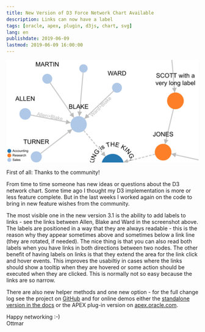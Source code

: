 ```yaml
---
title: New Version of D3 Force Network Chart Available
description: Links can now have a label
tags: [oracle, apex, plugin, d3js, chart, svg]
lang: en
publishdate: 2019-06-09
lastmod: 2019-06-09 16:00:00
---
```


![Link label example](link-label.png)

First of all: Thanks to the community!

From time to time someone has new ideas or questions about the D3 network chart. Some time ago I thought my D3 implementation is more or less feature complete. But in the last weeks I worked again on the code to bring in new feature wishes from the community.

The most visible one in the new version 3.1 is the ability to add labels to links - see the links between Allen, Blake and Ward in the screenshot above. The labels are positioned in a way that they are always readable - this is the reason why they appear sometimes above and sometimes below a link line (they are rotated, if needed). The nice thing is that you can also read both labels when you have links in both directions between two nodes. The other benefit of having labels on links is that they extend the area for the link click and hover events. This improves the usabiltiy in cases where the links should show a tooltip when they are hovered or some action should be executed when they are clicked. This is normally not so easy because the links are so narrow.

There are also new helper methods and one new option - for the full change log see the project on [GitHub][1] and for online demos either the [standalone version in the docs][2] or the APEX plug-in version on [apex.oracle.com][3].

Happy networking :-)<br>
Ottmar

[1]: https://github.com/ogobrecht/d3-force-apex-plugin#changelog
[2]: https://ogobrecht.github.io/d3-force-apex-plugin/tutorial-1-getting-started.html
[3]: https://apex.oracle.com/pls/apex/f?p=18290:1
